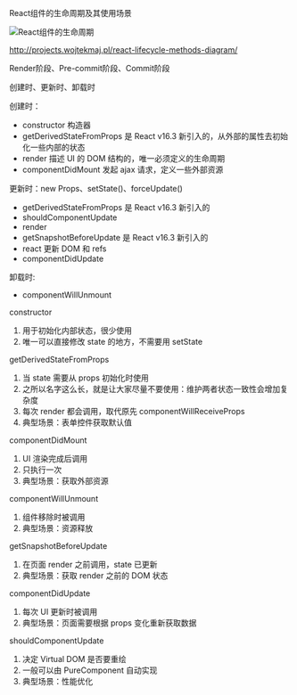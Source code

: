 React组件的生命周期及其使用场景

![React组件的生命周期](https://pic2.zhimg.com/80/v2-db4e1e3b63bddded4924fc67735b3c13_1440w.png)

<http://projects.wojtekmaj.pl/react-lifecycle-methods-diagram/>

Render阶段、Pre-commit阶段、Commit阶段

创建时、更新时、卸载时

创建时：

* constructor 构造器
* getDerivedStateFromProps 是 React v16.3 新引入的，从外部的属性去初始化一些内部的状态
* render 描述 UI 的 DOM 结构的，唯一必须定义的生命周期
* componentDidMount 发起 ajax 请求，定义一些外部资源

更新时：new Props、setState()、forceUpdate()

* getDerivedStateFromProps 是 React v16.3 新引入的
* shouldComponentUpdate
* render
* getSnapshotBeforeUpdate 是 React v16.3 新引入的
* react 更新 DOM 和 refs
* componentDidUpdate

卸载时:

* componentWillUnmount

constructor

1. 用于初始化内部状态，很少使用
2. 唯一可以直接修改 state 的地方，不需要用 setState

getDerivedStateFromProps

1. 当 state 需要从 props 初始化时使用
2. 之所以名字这么长，就是让大家尽量不要使用：维护两者状态一致性会增加复杂度
3. 每次 render 都会调用，取代原先 componentWillReceiveProps
4. 典型场景：表单控件获取默认值

componentDidMount

1. UI 渲染完成后调用
2. 只执行一次
3. 典型场景：获取外部资源

componentWillUnmount

1. 组件移除时被调用
2. 典型场景：资源释放


getSnapshotBeforeUpdate

1. 在页面 render 之前调用，state 已更新
2. 典型场景：获取 render 之前的 DOM 状态

componentDidUpdate

1. 每次 UI 更新时被调用
2. 典型场景：页面需要根据 props 变化重新获取数据

shouldComponentUpdate

1. 决定 Virtual DOM 是否要重绘
2. 一般可以由 PureComponent 自动实现
3. 典型场景：性能优化
